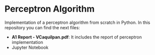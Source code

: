 # Perceptron Algorithm

Implementation of a perceptron algorithm from scratch in Python. In this repository you can find the next files:

* **A1 Report - VCaquilpan.pdf**: It includes the report of perceptron implementation 
* Jupyter Notebook
